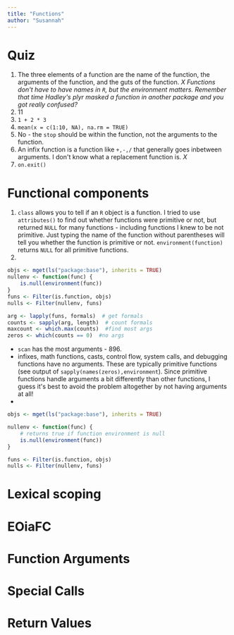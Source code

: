 ```yaml
---
title: "Functions"
author: "Susannah"
---
```


# Quiz
1. The three elements of a function are the name of the function, the arguments of the function, and the guts of the function. *X* _Functions don't have to have names in `R`, but the environment matters. Remember that time Hadley's plyr masked a function in another package and you got really confused?_
2. 11
3. `1 + 2 * 3`
4. `mean(x = c(1:10, NA), na.rm = TRUE)`
5. No - the `stop` should be within the function, not the arguments to the function.
6. An infix function is a function like `+,-,/` that generally goes inbetween arguments. I don't know what a replacement function is. *X*
7. `on.exit()`

# Functional components
1. `class` allows you to tell if an `R` object is a function. I tried to use `attributes()` to find out whether functions were primitive or not, but returned `NULL` for many functions - including functions I knew to be not primitive. Just typing the name of the function without parentheses will tell you whether the function is primitive or not. `environment(function)` returns `NULL` for all primitive functions.
2. 

```r
objs <- mget(ls("package:base"), inherits = TRUE)
nullenv <- function(func) {
    is.null(environment(func))
}
funs <- Filter(is.function, objs)
nulls <- Filter(nullenv, funs)

arg <- lapply(funs, formals)  # get formals
counts <- sapply(arg, length)  # count formals
maxcount <- which.max(counts)  #find most args
zeros <- which(counts == 0)  #no args
```

  * `scan` has the most arguments - 896.
  * infixes, math functions, casts, control flow, system calls, and debugging functions have no arguments. These are typically primitive functions (see output of `sapply(names(zeros),environment`). Since primitive functions handle arguments a bit differently than other functions, I guess it's best to avoid the problem altogether by not having arguments at all!
  * 
  
  ```r
  objs <- mget(ls("package:base"), inherits = TRUE)
  
  nullenv <- function(func) {
      # returns true if function environment is null
      is.null(environment(func))
  }
  
  funs <- Filter(is.function, objs)
  nulls <- Filter(nullenv, funs)
  ```

  

# Lexical scoping

# EOiaFC

# Function Arguments

# Special Calls

# Return Values

